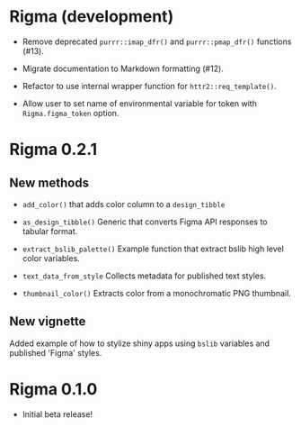 # Rigma (development)

* Remove deprecated `purrr::imap_dfr()` and `purrr::pmap_dfr()` functions (#13).

* Migrate documentation to Markdown formatting (#12).

* Refactor to use internal wrapper function for `httr2::req_template()`.

* Allow user to set name of environmental variable for token with `Rigma.figma_token` option.

# Rigma 0.2.1

## New methods

* `add_color()` that adds color column to a `design_tibble`

* `as_design_tibble()` Generic that converts Figma API responses to tabular
format.

* `extract_bslib_palette()` Example function that extract bslib high level color
variables.

* `text_data_from_style` Collects metadata for published text styles.

* `thumbnail_color()` Extracts color from a monochromatic PNG thumbnail.

## New vignette 

Added example of how to stylize shiny apps using `bslib` variables and published
'Figma' styles.

# Rigma 0.1.0

* Initial beta release!


